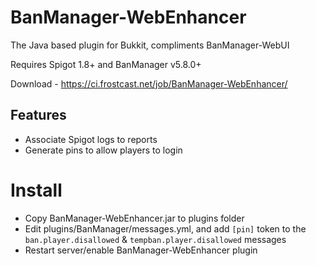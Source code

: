 BanManager-WebEnhancer
======================
The Java based plugin for Bukkit, compliments BanManager-WebUI

Requires Spigot 1.8+ and BanManager v5.8.0+

Download - https://ci.frostcast.net/job/BanManager-WebEnhancer/

## Features
- Associate Spigot logs to reports
- Generate pins to allow players to login

# Install
- Copy BanManager-WebEnhancer.jar to plugins folder
- Edit plugins/BanManager/messages.yml, and add `[pin]` token to the `ban.player.disallowed` & `tempban.player.disallowed` messages
- Restart server/enable BanManager-WebEnhancer plugin
